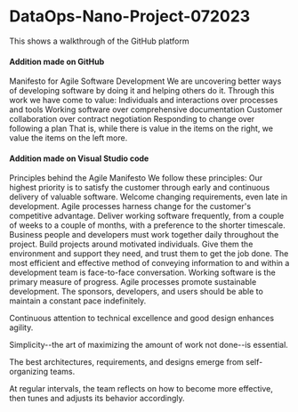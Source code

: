 # DataOps-Nano-Project-072023
This shows a walkthrough of the GitHub platform
#### Addition made on GitHub
Manifesto for Agile Software Development
We are uncovering better ways of developing
software by doing it and helping others do it.
Through this work we have come to value:
Individuals and interactions over processes and tools
Working software over comprehensive documentation
Customer collaboration over contract negotiation
Responding to change over following a plan
That is, while there is value in the items on
the right, we value the items on the left more.
#### Addition made on Visual Studio code
Principles behind the Agile Manifesto
We follow these principles:
Our highest priority is to satisfy the customer
through early and continuous delivery
of valuable software.
Welcome changing requirements, even late in
development. Agile processes harness change for
the customer's competitive advantage.
Deliver working software frequently, from a
couple of weeks to a couple of months, with a
preference to the shorter timescale.
Business people and developers must work
together daily throughout the project.
Build projects around motivated individuals.
Give them the environment and support they need,
and trust them to get the job done.
The most efficient and effective method of
conveying information to and within a development
team is face-to-face conversation.
Working software is the primary measure of progress.
Agile processes promote sustainable development.
The sponsors, developers, and users should be able
to maintain a constant pace indefinitely.

Continuous attention to technical excellence
and good design enhances agility.

Simplicity--the art of maximizing the amount
of work not done--is essential.

The best architectures, requirements, and designs
emerge from self-organizing teams.

At regular intervals, the team reflects on how
to become more effective, then tunes and adjusts
its behavior accordingly.
